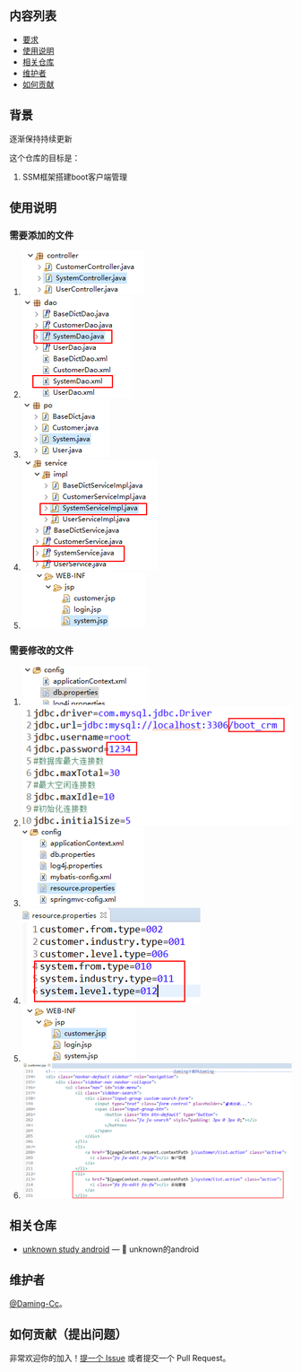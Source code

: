
## 内容列表

- [要求](#要求)
- [使用说明](#使用说明)
- [相关仓库](#相关仓库)
- [维护者](#维护者)
- [如何贡献](#如何贡献)

## 背景

逐渐保持持续更新

这个仓库的目标是：

1. SSM框架搭建boot客户端管理

## 使用说明

### 需要添加的文件
1. ![Alt text](https://github.com/Daming-Cc/unknown_study_java/blob/master/images/ADD1.png)
2. ![Alt text](https://github.com/Daming-Cc/unknown_study_java/blob/master/images/ADD2.png)
3. ![Alt text](https://github.com/Daming-Cc/unknown_study_java/blob/master/images/ADD3.png)
4. ![Alt text](https://github.com/Daming-Cc/unknown_study_java/blob/master/images/ADD4.png)
5. ![Alt text](https://github.com/Daming-Cc/unknown_study_java/blob/master/images/ADD5.png)
    
### 需要修改的文件
1. ![Alt text](https://github.com/Daming-Cc/unknown_study_java/blob/master/images/EDIT1.png)
2. ![Alt text](https://github.com/Daming-Cc/unknown_study_java/blob/master/images/EDIT2.png)
3. ![Alt text](https://github.com/Daming-Cc/unknown_study_java/blob/master/images/EDIT3.png)
3. ![Alt text](https://github.com/Daming-Cc/unknown_study_java/blob/master/images/EDIT4.png)
5. ![Alt text](https://github.com/Daming-Cc/unknown_study_java/blob/master/images/EDIT5.png)
6. ![Alt text](https://github.com/Daming-Cc/unknown_study_java/blob/master/images/EDIT6.png)

## 相关仓库

- [unknown study android](https://github.com/Daming-Cc/unknown_study_android) — 💌 unknown的android

## 维护者

[@Daming-Cc](https://github.com/Daming-Cc)。

## 如何贡献（提出问题）

非常欢迎你的加入！[提一个 Issue](https://github.com/Daming-Cc/unknown_study_java/issues/new) 或者提交一个 Pull Request。
